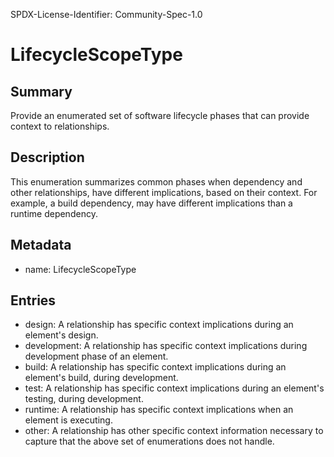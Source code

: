 SPDX-License-Identifier: Community-Spec-1.0

# LifecycleScopeType

## Summary

Provide an enumerated set of software lifecycle phases that can provide context to relationships.

## Description

This enumeration summarizes common phases when dependency and other relationships, have different implications, based on their context.  For example,  a build dependency, may have different implications than a runtime dependency.

## Metadata

- name: LifecycleScopeType

## Entries

- design: A relationship has specific context implications during an element's design.
- development: A relationship has specific context implications during development phase of an element. 
- build: A relationship has specific context implications during an element's build, during development.
- test: A relationship has specific context implications during an element's testing, during development.
- runtime: A relationship has specific context implications when an element is executing. 
- other: A relationship has other specific context information necessary to capture that the above set of enumerations does not handle.
